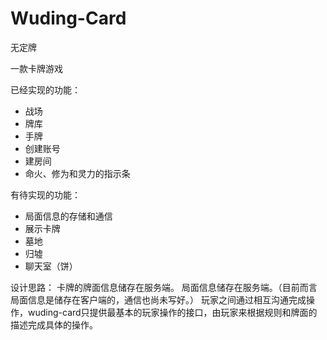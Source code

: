 # Wuding-Card
无定牌

一款卡牌游戏

已经实现的功能：
  - 战场
  - 牌库
  - 手牌
  - 创建账号
  - 建房间
  - 命火、修为和灵力的指示条
  
有待实现的功能：
  - 局面信息的存储和通信
  - 展示卡牌
  - 墓地
  - 归墟
  - 聊天室（饼）

设计思路：
  卡牌的牌面信息储存在服务端。
  局面信息储存在服务端。（目前而言局面信息是储存在客户端的，通信也尚未写好。）
  玩家之间通过相互沟通完成操作，wuding-card只提供最基本的玩家操作的接口，由玩家来根据规则和牌面的描述完成具体的操作。